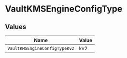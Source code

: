 # VaultKMSEngineConfigType


## Values

| Name                          | Value                         |
| ----------------------------- | ----------------------------- |
| `VaultKMSEngineConfigTypeKv2` | kv2                           |
